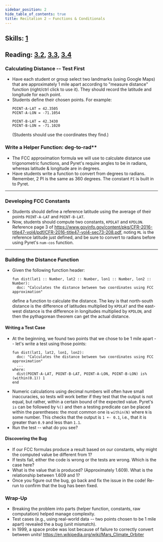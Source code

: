 ```yaml
---
sidebar_position: 2
hide_table_of_contents: true
title: Recitation 2 — Functions & Conditionals
---
```


## Skills: [1](</skills/#(1)>)

## Reading: [3.2](%7B%7BDCIC_DOMAIN%7D%7D/Naming_Values.html), [3.3](%7B%7BDCIC_DOMAIN%7D%7D/From_Repeated_Expressions_to_Functions.html), [3.4](%7B%7BDCIC_DOMAIN%7D%7D/Conditionals_and_Booleans.html)

### Calculating Distance -- Test First

- Have each student or group select two landmarks (using Google Maps) that are approximately 1 mile apart according to "measure distance" function (right/ctrl click to use it).
  They should record the latitude and longitude for each point.
- Students define their chosen points. For example:
  ```pyret
  POINT-A-LAT = 42.3505
  POINT-A-LON = -71.1054

  POINT-B-LAT = 42.3430
  POINT-B-LON = -71.1020
  ```
  (Students should use the coordinates they find.)

### Write a Helper Function: deg-to-rad\*\*

- The FCC approximation formula we will use to calculate
  distance use trigonometric functions, and Pyret's require angles to be in
  radians, whereas latitude & longitude are in degrees.
- Have students write a function to convert from degrees to radians. Remember, 2
  PI is the same as 360 degrees. The constant `PI` is built in to Pyret.

______________________________________________________________________

### Developing FCC Constants

- Students should define a reference latitude using the average of their points
  `POINT-A-LAT` and `POINT-B-LAT`.
- Now, students should compute two constants, `KPDLAT` and `KPDLON`. Reference page 3 of https://www.govinfo.gov/content/pkg/CFR-2016-title47-vol4/pdf/CFR-2016-title47-vol4-sec73-208.pdf, noting `ML` is the reference latitude just defined, and be sure to convert to radians before using Pyret's `num-cos` function.

______________________________________________________________________

### Building the Distance Function

- Given the following function header:
  ```pyret
  fun dist(lat1 :: Number, lat2 :: Number, lon1 :: Number, lon2 :: Number):
    doc: "Calculates the distance between two coordinates using FCC approximation"
  ```
  define a function to calculate the distance. The key is that north-south distance is the difference of latitudes multiplied by `KPDLAT` and the east-west distance is the difference in longitudes multiplied by `KPDLON`, and then the pythagorean theorem can get the actual distance.

#### Writing a Test Case

- At the beginning, we found two points that we chose to be 1 mile apart --
  let's write a test using those points:
  ```pyret
  fun dist(lat1, lat2, lon1, lon2):
    doc: "Calculates the distance between two coordinates using FCC approximation"
    ...
  where:
    dist(POINT-A-LAT, POINT-B-LAT, POINT-A-LON, POINT-B-LON) is%(within(0.1)) 1
  end
  ```
- Numeric calculations using decimal numbers will often have small
  inaccuracies, so tests will work better if they test that the output is not
  equal, but rather, within a certain bound of the expected value. Pyret's `is`
  can be followed by `%()` and then a testing predicate can be placed within the
  parentheses: the most common one is `within(N)` where `N` is some number. This
  checks that the output is `1 +- 0.1`, i.e., that it is greater than `0.9` and
  less than `1.1`.
- Run the test -- what do you see?

#### Discovering the Bug

- If our FCC formulas produce a result based on our constants, why might the computed value be different from 1?
- If tests fail, either the code is wrong or the tests are wrong. Which is the case here?
- What is the value that is produced? (Approximately 1.609). What is the relationship between 1.609 and 1?
- Once you figure out the bug, go back and fix the issue in the code! Re-run to
  confirm that the bug has been fixed.

### Wrap-Up

- Breaking the problem into parts (helper function, constants, raw computation) helped manage complexity.
- Test cases (e.g., using real-world data -- two points chosen to be 1 mile apart) revealed the a bug (unit mismatch).
- In 1999, a space probe was lost because of failure to correctly convert between units! https://en.wikipedia.org/wiki/Mars_Climate_Orbiter
